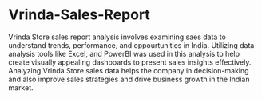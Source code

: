 # Vrinda-Sales-Report
Vrinda Store sales report analysis involves examining saes data to understand trends, performance, and oppourtunities in India. Utilizing data analysis tools like Excel, and PowerBI was used in this analysis to help create visually appealing dashboards to present sales insights effectively. Analyzing Vrinda Store sales data helps the company in decision-making and also improve sales strategies and drive business growth in the Indian market.
